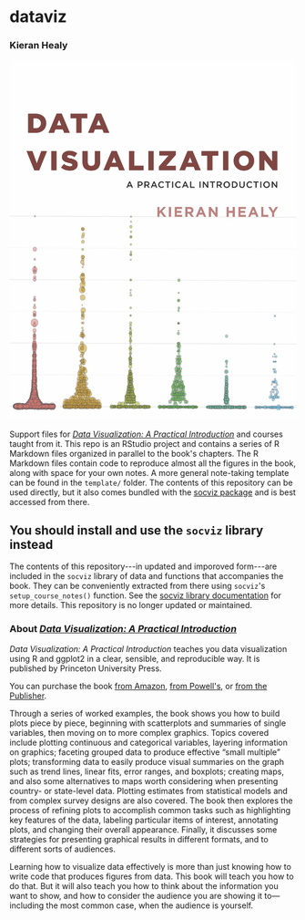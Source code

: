 # dataviz

### Kieran Healy

![Book Cover](assets/dv-cover-pupress.jpg)


Support files for _[Data Visualization: A Practical Introduction](http://socviz.co)_ and courses taught from it. This repo is an RStudio project and contains a series of R Markdown files organized in parallel to the book's chapters. The R Markdown files contain code to reproduce almost all the figures in the book, along with space for your own notes. A more general note-taking template can be found in the `template/` folder. The contents of this repository can be used directly, but it also comes bundled with the [socviz package](https://kjhealy.github.io/socviz/index.html) and is best accessed from there. 

## You should install and use the `socviz` library instead

The contents of this repository---in updated and imporoved form---are included in the `socviz` library of data and functions that accompanies the book. They can be conveniently extracted from there using `socviz`'s `setup_course_notes()` function. See the [socviz library documentation](https://kjhealy.github.io/socviz/index.html) for more details. This repository is no longer updated or maintained.



### About _[Data Visualization: A Practical Introduction](http://socviz.co)_

_Data Visualization: A Practical Introduction_ teaches you data visualization using R and ggplot2 in a clear, sensible, and reproducible way. It is published by Princeton University Press.  

You can purchase the book [from Amazon](https://amzn.to/2vfAixM), [from Powell's](http://www.powells.com/book/-9780691181622), or [from the Publisher](https://press.princeton.edu/titles/13826.html). 

Through a series of worked examples, the book shows you how to build plots piece by piece, beginning with scatterplots and summaries of single variables, then moving on to more complex graphics. Topics covered include plotting continuous and categorical variables, layering information on graphics; faceting grouped data to produce effective “small multiple” plots; transforming data to easily produce visual summaries on the graph such as trend lines, linear fits, error ranges, and boxplots; creating maps, and also some alternatives to maps worth considering when presenting country- or state-level data. Plotting estimates from statistical models and from complex survey designs are also covered. The book then explores the process of refining plots to accomplish common tasks such as highlighting key features of the data, labeling particular items of interest, annotating plots, and changing their overall appearance. Finally, it discusses some strategies for presenting graphical results in different formats, and to different sorts of audiences.

Learning how to visualize data effectively is more than just knowing how to write code that produces figures from data. This book will teach you how to do that. But it will also teach you how to think about the information you want to show, and how to consider the audience you are showing it to—including the most common case, when the audience is yourself.
